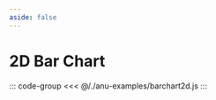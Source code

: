 ```yaml
---
aside: false
---
```

<script setup>
import { barchart2d } from '../anu-examples/barchart2d.js'
//import singleView  from '../vue_components/singleView.vue'
</script>

# 2D Bar Chart

<singleView :scene="barchart2d" />

::: code-group
<<< @/./anu-examples/barchart2d.js 
:::